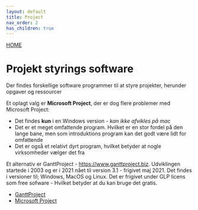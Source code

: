```yaml
---
layout: default
title: Project
nav_order: 2
has_children: true
---
```

[HOME](../README.md)
# Projekt styrings software
Der findes forskellige software programmer til at styre projekter, herunder opgaver og ressourcer

Et oplagt valg er **Microsoft Project**, der er dog flere problemer med Microsoft Project:

- Det findes **kun** i en Windows version - *kan ikke afvikles på mac*
- Det er et meget omfattende program. Hvilket er en stor fordel på den lange bane, men som introduktions program kan det godt være lidt for omfattende
- Det er også et relativt dyrt program, hvilket betyder at nogle virksomheder vælger det fra

Et alternativ er GanttProject - https://www.ganttproject.biz. Udviklingen startede i 2003 og er i 2021 nået til version 3.1 - frigivet maj 2021.
Det findes i versioner til; Windows, MacOS og Linux. Det er frigivet under GLP licens som free sofware - Hvilket betyder at du kan bruge det gratis.

- [GanttProject](./ganttproject.md)
- [Microsoft Project](./microsoftproject.md)
